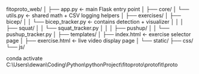fitoproto_web/
│
├── app.py                      ← main Flask entry point
│
├── core/
│   └── utils.py                ← shared math + CSV logging helpers
│
├── exercises/
│   ├── bicep/
│   │   └── bicep_tracker.py    ← contains detection + visualizer
│   │
│   ├── squat/
│   │   └── squat_tracker.py
│   │
│   ├── pushup/
│   │   └── pushup_tracker.py
│
├── templates/
│   ├── index.html              ← exercise selector page
│   ├── exercise.html           ← live video display page
│
└── static/
    ├── css/
    └── js/




conda activate C:\Users\dewan\Coding\Python\pythonProject\fitoproto\protofit\proto